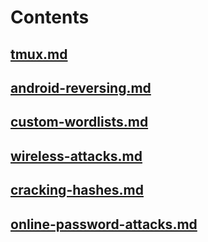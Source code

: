 # Contents

## [tmux.md](tmux.md)

## [android-reversing.md](android-reversing.md)

## [custom-wordlists.md](custom-wordlists.md)

## [wireless-attacks.md](wireless-attacks.md)

## [cracking-hashes.md](cracking-hashes.md)

## [online-password-attacks.md](online-password-attacks.md)